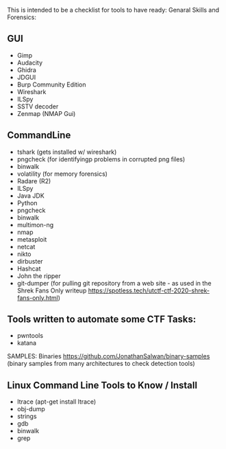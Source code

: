 This is intended to be a checklist for tools to have ready:
Genaral Skills and Forensics:
## GUI
* Gimp
* Audacity
* Ghidra
* JDGUI
* Burp Community Edition
* Wireshark
* ILSpy
* SSTV decoder 
* Zenmap (NMAP Gui)

## CommandLine
* tshark (gets installed w/ wireshark)
* pngcheck (for identifyingp problems in corrupted png files)
* binwalk
* volatility (for memory forensics)
* Radare (R2) 
* ILSpy
* Java JDK
* Python
* pngcheck
* binwalk
* multimon-ng
* nmap
* metasploit
* netcat 
* nikto
* dirbuster 
* Hashcat
* John the ripper
* git-dumper  (for pulling git repository from a web site - as used in the Shrek Fans Only writeup https://spotless.tech/utctf-ctf-2020-shrek-fans-only.html)

## Tools written to automate some CTF Tasks:
* pwntools
* katana 

SAMPLES:
Binaries
https://github.com/JonathanSalwan/binary-samples  (binary samples from many architectures to check detection tools) 

## Linux Command Line Tools to Know / Install
* ltrace   (apt-get install ltrace)
* obj-dump 
* strings
* gdb
* binwalk
* grep
